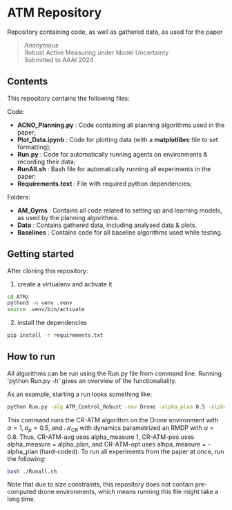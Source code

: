 # ATM Repository

Repository containing code, as well as gathered data, as used for the paper

> *Anonymous*  
> Robust Active Measuring under Model Uncertainty  
> Submitted to AAAI 2024


## Contents

This repository contains the following files:

Code:

  - **ACNO_Planning.py**      : Code containing all planning algorithms used in the paper;
  - **Plot_Data.ipynb**       : Code for plotting data (with a **matplotlibrc** file to set formatting);
  - **Run.py**                : Code for automatically running agents on environments & recording their data;
  - **RunAll.sh**             : Bash file for automatically running all experiments in the paper;
  - **Requirements.text**     : File with required python dependencies;

Folders:

  - **AM_Gyms**             : Contains all code related to setting up and learning models, as used by the planning algorithms.
  - **Data**                : Contains gathered data, including analysed data & plots.
  - **Baselines**           : Contains code for all baseline algorithms used while testing.

## Getting started

After cloning this repository:

1. create a virtualenv and activate it
```bash
cd ATM/
python3 -m venv .venv
source .venv/bin/activate
```
2. install the dependencies
```bash
pip install -r requirements.txt
```

## How to run

All algorithms can be run using the Run.py file from command line. Running 'python Run.py -h' gives an overview of the functionaliality.

As an example, starting a run looks something like:

```bash
python Run.py -alg ATM_Control_Robust -env Drone -alpha_plan 0.5 -alpha_real 1 -alpha_measure 0.8 -nmbr_eps 100
```

This command runs the CR-ATM algorithm on the Drone environment with $\alpha = 1, \alpha_p = 0.5$, and $\mathcal{M}_\text{CR}$ with dynamics parametrized an RMDP with $\alpha=0.8$.
Thus, CR-ATM-avg uses alpha_measure 1, CR-ATM-pes uses alpha_measure = alpha_plan, and CR-ATM-opt uses alhpa_measure = - alpha_plan (hard-coded).
To run all experiments from the paper at once, run the following:

```bash
bash ./Runall.sh
```

Note that due to size constraints, this repository does not contain pre-computed drone environments, which means running this file might take a long time.